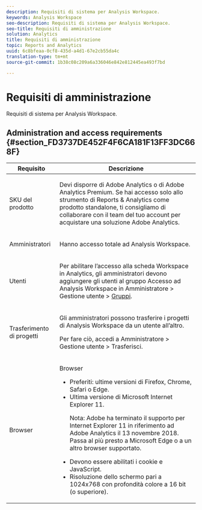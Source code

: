 ```yaml
---
description: Requisiti di sistema per Analysis Workspace.
keywords: Analysis Workspace
seo-description: Requisiti di sistema per Analysis Workspace.
seo-title: Requisiti di amministrazione
solution: Analytics
title: Requisiti di amministrazione
topic: Reports and Analytics
uuid: 6c8bfeaa-0cf8-435d-a4d1-67e2cb55da4c
translation-type: tm+mt
source-git-commit: 1b38c08c209a6a336046e842e812445ea493f7bd

---
```



# Requisiti di amministrazione

Requisiti di sistema per Analysis Workspace.

## Administration and access requirements {#section_FD3737DE452F4F6CA181F13FF3DC668F}

<table id="table_3065772701A64D4EB5F175100A60F284"> 
 <thead> 
  <tr> 
   <th colname="col1" class="entry"> Requisito </th> 
   <th colname="col2" class="entry"> Descrizione </th> 
  </tr>
 </thead>
 <tbody> 
  <tr> 
   <td colname="col1"> SKU del prodotto </td> 
   <td colname="col2"> <p> Devi disporre di <span class="keyword">Adobe Analytics</span> o di <span class="keyword">Adobe Analytics</span> Premium. Se hai accesso solo allo strumento di Reports &amp; Analytics come prodotto standalone, ti consigliamo di collaborare con il team del tuo account per acquistare una soluzione <span class="keyword">Adobe Analytics</span>. </p> </td> 
  </tr> 
  <tr> 
   <td colname="col1"> Amministratori </td> 
   <td colname="col2"> <p>Hanno accesso totale ad Analysis Workspace. </p> </td> 
  </tr> 
  <tr> 
   <td colname="col1"> Utenti </td> 
   <td colname="col2"> <p>Per abilitare l’accesso alla scheda Workspace in Analytics, gli amministratori devono aggiungere gli utenti al gruppo <span class="uicontrol">Accesso ad Analysis Workspace</span> in <span class="uicontrol">Amministratore</span> &gt; <span class="uicontrol">Gestione utente</span> &gt; <a href="https://marketing.adobe.com/resources/help/en_US/reference/groups.html"  >Gruppi</a>. </p> </td> 
  </tr> 
  <tr> 
   <td colname="col1"> Trasferimento di progetti </td> 
   <td colname="col2"> <p>Gli amministratori possono trasferire i progetti di <span class="wintitle">Analysis Workspace</span> da un utente all’altro. </p> <p>Per fare ciò, accedi a <span class="uicontrol">Amministratore</span> &gt; <span class="uicontrol">Gestione utente</span> &gt; <span class="uicontrol">Trasferisci</span>. </p> </td> 
  </tr> 
  <tr> 
   <td colname="col1"> Browser </td> 
   <td colname="col2"> <p> Browser </p> 
    <ul id="ul_B10D000F38DC44F68E2909B483E58FE0"> 
     <li id="li_5A905B0F5342443B96433FDBB1015CA9">Preferiti: ultime versioni di Firefox, Chrome, Safari o Edge. </li> 
     <li id="li_75D6560CE77748B6B2A794B374E3C6F8"> Ultima versione di Microsoft Internet Explorer 11. <p> Nota: Adobe ha terminato il supporto per Internet Explorer 11 in riferimento ad Adobe Analytics il 13 novembre 2018. Passa al più presto a Microsoft Edge o a un altro browser supportato.</p> </li> 
    </ul> 
    <ul id="ul_74DD135CDAEF40A28DCCE927212B4163"> 
     <li id="li_385DCC2B725E4FDBAE75F57E96889B2E"> Devono essere abilitati i cookie e JavaScript. </li> 
     <li id="li_AE8D64267EC74C5290CB5793FB0C04D1">Risoluzione dello schermo pari a 1024x768 con profondità colore a 16 bit (o superiore). </li> 
    </ul> </td> 
  </tr> 
 </tbody> 
</table>

